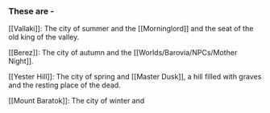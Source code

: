 ### These are -

[[Vallaki]]: The city of summer and the [[Morninglord]] and the seat of the old king of the valley.

[[Berez]]: The city of autumn and the [[Worlds/Barovia/NPCs/Mother Night]]. 

[[Yester Hill]]: The city of spring and [[Master Dusk]], a hill filled with graves and the resting place of the dead.

[[Mount Baratok]]: The city of winter and 